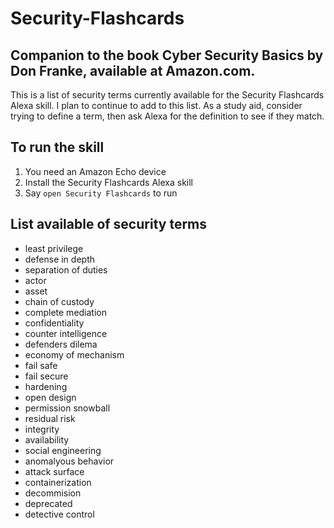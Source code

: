 # Security-Flashcards
## Companion to the book Cyber Security Basics by Don Franke, available at Amazon.com.
This is a list of security terms currently available for the Security Flashcards Alexa skill. I plan to continue to add to this list. As a study aid, consider trying to define a term, then ask Alexa for the definition to see if they match.
## To run the skill
1. You need an Amazon Echo device
2. Install the Security Flashcards Alexa skill
3. Say `open Security Flashcards` to run
## List available of security terms 
* least privilege
* defense in depth
* separation of duties
* actor
* asset
* chain of custody
* complete mediation
* confidentiality
* counter intelligence
* defenders dilema
* economy of mechanism
* fail safe
* fail secure
* hardening
* open design
* permission snowball
* residual risk
* integrity
* availability
* social engineering
* anomalyous behavior
* attack surface
* containerization
* decommision
* deprecated
* detective control

